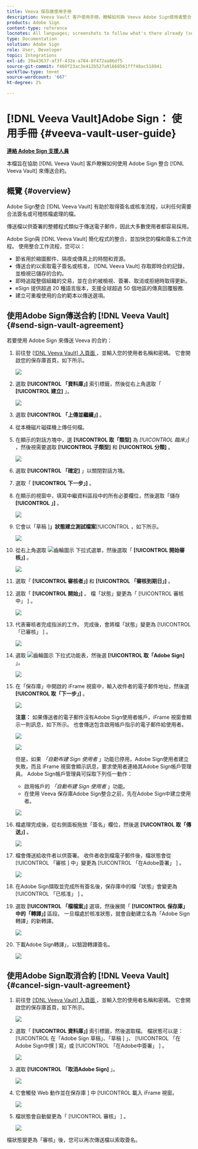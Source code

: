 ```yaml
---
title: Veeva 保存庫使用手冊
description: Veeva Vault 客戶使用手冊，瞭解如何與 Veeva Adobe Sign使用者整合
products: Adobe Sign
content-type: reference
locnotes: All languages; screenshots to follow what's there already (seems there is a mix within a given language version of the article)
type: Documentation
solution: Adobe Sign
role: User, Developer
topic: Integrations
exl-id: 39a43637-af3f-432e-a784-8f472aa86df5
source-git-commit: f460f23ac3e412b527a91668561fff48ac518941
workflow-type: tm+mt
source-wordcount: '667'
ht-degree: 2%

---
```


# [!DNL Veeva Vault]Adobe Sign： 使用手冊 {#veeva-vault-user-guide}

[**連絡 Adobe Sign 支援人員**](https://adobe.com/go/adobesign-support-center_tw)

本檔旨在協助 [!DNL Veeva Vault] 客戶瞭解如何使用 Adobe Sign 整合 [!DNL Veeva Vault] 來傳送合約。

## 概覽 {#overview}

Adobe Sign整合 [!DNL Veeva Vault] 有助於取得簽名或核准流程，以利任何需要合法簽名或可稽核檔處理的檔。

傳送檔以供簽署的整體程式類似于傳送電子郵件，因此大多數使用者都容易採用。

Adobe Sign與 [!DNL Veeva Vault] 簡化程式的整合，並加快您的檔和簽名工作流程。 使用整合工作流程，您可以：

* 節省用於縮圖郵件、隔夜或傳真上的時間和資源。
* 傳送合約以索取電子簽名或核准， [!DNL Veeva Vault] 存取即時合約記錄，並檢視已儲存的合約。
* 即時追蹤整個組織的交易，並在合約被檢視、簽署、取消或拒絕時取得更新。
* eSign 提供超過 20 種語言版本，支援全球超過 50 個地區的傳真回覆服務.
* 建立可重複使用的合約範本以傳送選項。

## 使用Adobe Sign傳送合約 [!DNL Veeva Vault] {#send-sign-vault-agreement}

若要使用 Adobe Sign 來傳送 Veeva 的合約：

1. 前往登 [[!DNL Veeva Vault]  入頁面 ](https://login.veevavault.com/) ，並輸入您的使用者名稱和密碼。 它會開啟您的保存庫首頁，如下所示。

   ![](images/vault-home.png)

1. 選取 **[!UICONTROL 「資料庫」]** 索引標籤，然後從右上角選取「 **[!UICONTROL 建立]** 」。

   ![](images/create-library.png)

1. 選取 **[!UICONTROL 「上傳並繼續」]** 。

1. 從本機磁片磁碟機上傳任何檔。

1. 在顯示的對話方塊中，選 **[!UICONTROL 取「類型]** 為 *[!UICONTROL 臨床」]* ，然後視需要選取 **[!UICONTROL 子類型]** 和 **[!UICONTROL 分類]** 。

   ![](images/choose-document-type.png)

1. 選取 **[!UICONTROL 「確定]** 」以關閉對話方塊。

1. 選取「 **[!UICONTROL 下一步」]** 。

1. 在顯示的視窗中，填寫中繼資料區段中的所有必要欄位，然後選取「儲存 **[!UICONTROL 」]** 。

   ![](images/metadata-details.png)

1. 它會以「草稿 ]**」狀態建立測試檔案**[!UICONTROL  ，如下所示。

   ![](images/document-draft.png)

1. 從右上角選取 ![ 齒輪圖示 ](images/icon-gear.png) 下拉式選單，然後選取「 **[!UICONTROL 開始審核」]** 。

   ![](images/start-review.png)

1. 選取「 **[!UICONTROL 審核者」]** 和 **[!UICONTROL 「審核到期日」]** 。

1. 選取「 **[!UICONTROL 開始」]** 。 檔「狀態」變更為「 [!UICONTROL  審核中」 ] 。

   ![](images/in-review.png)

1. 代表審核者完成指派的工作。 完成後，會將檔「狀態」變更為 [!UICONTROL  「已審核」 ] 。

   ![](images/reviewed-status.png)

1. 選取 ![ 齒輪圖示 ](images/icon-gear.png) 下拉式功能表，然後選 **[!UICONTROL 取「Adobe Sign]** 」。

   ![](images/select-adobe-sign.png)

1. 在「保存庫」中開啟的 iFrame 視窗中，輸入收件者的電子郵件地址，然後選 **[!UICONTROL 取「下一步」]** 。

   ![](images/iframe.png)

   **注意：** 如果傳送者的電子郵件沒有Adobe Sign使用者帳戶，iFrame 視窗會顯示一則訊息，如下所示。 也會傳送包含啟用帳戶指示的電子郵件給使用者。

   ![](images/iFrame-registration-message.png)

   ![](images/iFrame-confirm-email.png)

   但是，如果 *「自動布建 Sign 使用者* 」功能已停用，Adobe Sign使用者建立失敗，而且 iFrame 視窗會顯示訊息，要求使用者連絡其Adobe Sign帳戶管理員。 Adobe Sign帳戶管理員可採取下列任一動作：

   * 啟用帳戶的 *「自動布建 Sign 使用者* 」功能。
   * 在使用 Veeva 保存庫Adobe Sign整合之前，先在Adobe Sign中建立使用者。

   ![](images/iFrame-contact-administrator.png)

1. 檔處理完成後，從右側面板拖放「簽名」欄位，然後選 **[!UICONTROL 取「傳送」]** 。

   ![](images/add-signature-fields.png)

1. 檔會傳送給收件者以供簽署。 收件者收到檔電子郵件後，檔狀態會從 [!UICONTROL  「審核 ] 中」變更為 [!UICONTROL  「在Adobe簽署」 ] 。

   ![](images/in-adobe-signing.png)

1. 在Adobe Sign擷取並完成所有簽名後，保存庫中的檔「狀態」會變更為 [!UICONTROL  「已核准」 ] 。

1. 選取 **[!UICONTROL 「檔檔案」]** 選項，然後展開「 **[!UICONTROL 保存庫」中的「轉譯」]** 區段。 一旦檔處於核准狀態，就會自動建立名為「Adobe Sign轉譯」的新轉譯。

   ![](images/document-files.png)

1. 下載Adobe Sign轉譯」，以驗證轉譯簽名。

   ![](images/verify-signature.png)

## 使用Adobe Sign取消合約 [!DNL Veeva Vault] {#cancel-sign-vault-agreement}

1. 前往登 [[!DNL Veeva Vault]  入頁面 ](https://login.veevavault.com/) ，並輸入您的使用者名稱和密碼。 它會開啟您的保存庫首頁，如下所示。

   ![](images/vault-home.png)

1. 選取「 **[!UICONTROL 資料庫」]** 索引標籤，然後選取檔。 檔狀態可以是： [!UICONTROL  在「Adobe Sign 草稿」、「草稿 ] 」、 [!UICONTROL  「在Adobe Sign中撰 ] 寫」或 [!UICONTROL  「在Adobe中簽署」 ] 。

   ![](images/document-adobe-sign-authoring.png)

1. 選取 **[!UICONTROL 「取消Adobe Sign]** 」。

   ![](images/cancel-document.png)

1. 它會觸發 Web 動作並在保存庫 ] 中 [!UICONTROL  載入 iFrame 視窗。

   ![](images/cancelled-document.png)

1. 檔狀態會自動變更為「 [!UICONTROL  審核」 ] 。

   ![](images/cancel-reviewed.png)

檔狀態變更為「審核」後，您可以再次傳送檔以索取簽名。
